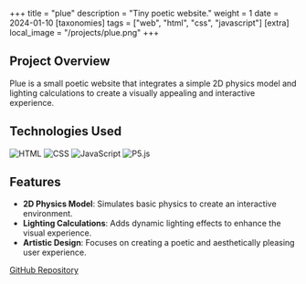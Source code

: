 +++
title = "plue"
description = "Tiny poetic website."
weight = 1
date = 2024-01-10
[taxonomies]
tags = ["web", "html", "css", "javascript"]
[extra]
local_image = "/projects/plue.png"
+++

## Project Overview

Plue is a small poetic website that integrates a simple 2D physics model and lighting calculations to create a visually appealing and interactive experience.

## Technologies Used

![HTML](https://img.shields.io/badge/HTML5-E34F26?style=flat-square&logo=html5&logoColor=white) 
![CSS](https://img.shields.io/badge/CSS3-1572B6?style=flat-square&logo=css3&logoColor=white) 
![JavaScript](https://img.shields.io/badge/JavaScript-F7DF1E?style=flat-square&logo=javascript&logoColor=black)
![P5.js](https://img.shields.io/badge/P5.js-ED225D?style=flat-square&logo=p5dotjs&logoColor=white) 

## Features

- **2D Physics Model**: Simulates basic physics to create an interactive environment.
- **Lighting Calculations**: Adds dynamic lighting effects to enhance the visual experience.
- **Artistic Design**: Focuses on creating a poetic and aesthetically pleasing user experience.

[GitHub Repository](https://github.com/az4aaz/plue)

